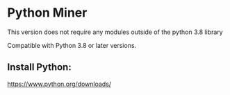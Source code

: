 # Python Miner

This version does not require any modules outside of the python 3.8 library

Compatible with Python 3.8 or later versions.

## Install Python:
https://www.python.org/downloads/
